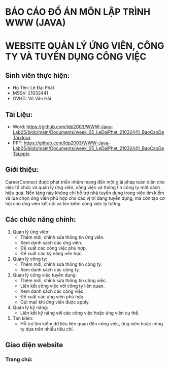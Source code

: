 # BÁO CÁO ĐỒ ÁN MÔN LẬP TRÌNH WWW (JAVA)
# WEBSITE QUẢN LÝ ỨNG VIÊN, CÔNG TY VÀ TUYỂN DỤNG CÔNG VIỆC
## Sinh viên thực hiện:
- Họ Tên: Lê Đại Phát
- MSSV: 21032441
- GVHD: Võ Văn Hải
## Tài Liệu:
- Word: https://github.com/ldp2003/WWW-Java-Lab05/blob/main/Documents/week_05_LeDaiPhat_21032441_BaoCaoDeTai.docx
- PPT: https://github.com/ldp2003/WWW-Java-Lab05/blob/main/Documents/week_05_LeDaiPhat_21032441_BaoCaoDeTai.pptx
## Giới thiệu: 
CareerConnect được phát triển nhằm mang đến một giải pháp toàn diện cho việc tổ chức và quản lý ứng viên, công việc và thông tin công ty một cách hiệu quả. Nền tảng này không chỉ hỗ trợ nhà tuyển dụng trong việc tìm kiếm và lựa chọn ứng viên phù hợp cho các vị trí đang tuyển dụng, mà còn tạo cơ hội cho ứng viên kết nối và tìm kiếm công việc lý tưởng.
## Các chức năng chính: 
1. Quản lý ứng viên:
   - Thêm mới, chỉnh sửa thông tin ứng viên.
   - Xem danh sách các ứng viên.
   - Đề xuất các công việc phù hợp.
   - Đề xuất các kỹ năng nên học.
2. Quản lý công ty:
   - Thêm mới, chỉnh sửa thông tin công ty.
   - Xem danh sách các công ty.
3. Quản lý công việc tuyển dụng:
   - Thêm mới, chỉnh sửa thông tin công việc.
   - Liên kết công việc với công ty liên quan.
   - Xem danh sách các công việc.
   - Đề xuất các ứng viên phù hợp.
   - Gửi mail khi ứng viên được apply.
4. Quản lý kỹ năng:
   - Liên kết kỹ năng với các công việc hoặc ứng viên cụ thể.
5. Tìm kiếm:
   - Hỗ trợ tìm kiếm dữ liệu liên quan đến công việc, ứng viên hoặc công ty dựa trên nhiều tiêu chí.
## Giao diện website
### Trang chủ:
